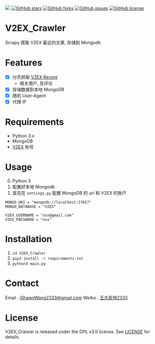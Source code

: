 ![][py3x] [![GitHub stars][stars]][stargazers] [![GitHub forks][forks]][network] [![GitHub issues][issues]][issues_url] [![GitHub license][license]][lic_file]

# V2EX_Crawler
Scrapy 爬取 V2EX 最近的文章, 存储到 Mongodb

# Features

- [x] 分页抓取 [V2EX Recent](https://www.v2ex.com/recent)
    - 相关用户, 及评论  
- [x] 存储数据到本地 MongoDB
- [x] 随机 User-Agent
- [x] 代理 IP

# Requirements
- Python 3.x
- MongoDB
- [V2EX](https://www.v2ex.com) 账号

# Usage
0. Python 3
1. 配置好本地 Mongodb
1. 首先在 `settings.py` 配置 MongoDB 的 uri 和 V2EX 的账户

```
MONGO_URI = "mongodb://localhost:27017"
MONGO_DATABASE = "V2EX"

V2EX_USERNAME = "xxx@gmail.com"
V2EX_PASSWORD = "xxx"
```

# Installation

1. `cd V2EX_Crawler`
2. `pip3 install -r requirements.txt`
3. `python3 main.py`

# Contact

Email : iShawnWang2333@gmail.com
Weibo : [王大屁帅2333](https://weibo.com/p/1005052848310723/home?from=page_100505&mod=TAB#place)

# License

V2EX_Cralwer is released under the GPL v3.0 license. See [LICENSE](https://github.com/iShawnWang/V2EX_Crawler/blob/master/LICENSE) for details.

[forks]: https://img.shields.io/github/forks/iShawnWang/V2EX_Crawler.svg[network]: https://github.com/iShawnWang/V2EX_Crawler/network

[stars]: https://img.shields.io/github/stars/iShawnWang/V2EX_Crawler.svg[stargazers]: https://github.com/iShawnWang/V2EX_Crawler/stargazers

[issues]:https://img.shields.io/github/issues/iShawnWang/V2EX_Crawler.svg
[issues_url]:https://github.com/iShawnWang/V2EX_Crawler/issues

[issues_img]: https://img.shields.io/github/issues/iShawnWang/V2EX_Crawler.svg[issues]: https://github.com/iShawnWang/V2EX_Crawler/issues

[py3x]:https://img.shields.io/badge/python-3.x-brightgreen.svg

[license]:https://img.shields.io/badge/license-GPL%20V3-red.svg

[lic_file]:https://raw.githubusercontent.com/xiyouMc/WebHubBot/master/LICENSE




